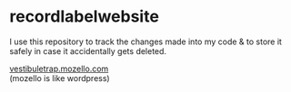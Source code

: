 # recordlabelwebsite
I use this repository to track the changes made into my code & to store it safely in case it accidentally gets deleted.<br>

<a href="vestibuletrap.mozello.com">vestibuletrap.mozello.com</a><br>
(mozello is like wordpress)

